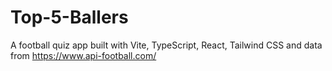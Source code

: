 # Top-5-Ballers

A football quiz app built with Vite, TypeScript, React, Tailwind CSS and data from https://www.api-football.com/
